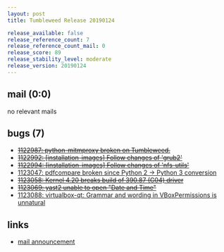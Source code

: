 ```yaml
---
layout: post
title: Tumbleweed Release 20190124

release_available: false
release_reference_count: 7
release_reference_count_mail: 0
release_score: 89
release_stability_level: moderate
release_version: 20190124
---
```


## mail (0:0)

no relevant mails

## bugs (7)

<!--more-->

- ~~[1122987: python-mitmproxy broken on Tumbleweed.](https://bugzilla.opensuse.org/show_bug.cgi?id=1122987)~~
- ~~[1122992: \[installation-images\] Follow changes of 'grub2'](https://bugzilla.opensuse.org/show_bug.cgi?id=1122992)~~
- ~~[1122994: \[installation-images\] Follow changes of 'nfs-utils'](https://bugzilla.opensuse.org/show_bug.cgi?id=1122994)~~
- [1123047: pdfcompare broken since Python 2 -> Python 3 conversion](https://bugzilla.opensuse.org/show_bug.cgi?id=1123047)
- ~~[1123058: Kernel 4.20 breaks build of 390.87 (G04) driver](https://bugzilla.opensuse.org/show_bug.cgi?id=1123058)~~
- ~~[1123069: yast2 unable to open "Date and Time"](https://bugzilla.opensuse.org/show_bug.cgi?id=1123069)~~
- [1123088: virtualbox-qt: Grammar and wording in VBoxPermissions is unnatural](https://bugzilla.opensuse.org/show_bug.cgi?id=1123088)



## links

- [mail announcement](https://lists.opensuse.org/opensuse-factory/2019-01/msg00462.html)
